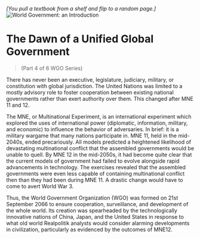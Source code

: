 *[You pull a textbook from a shelf and flip to a random page.]*  
![World Government: an Introduction](/resources/lore/textbookgov2.png)

# The Dawn of a Unified Global Government
> (Part 4 of 6 WGO Series)

There has never been an executive, legislature, judiciary, military, or constitution with global jurisdiction. The United Nations was limited to a mostly advisory role to foster cooperation between existing national governments rather than exert authority over them. This changed after MNE 11 and 12.

The MNE, or Multinational Experiment, is an international experiment which explored the uses of international power (diplomatic, information, military, and economic) to influence the behavior of adversaries. In brief: it is a military wargame that many nations participate in. MNE 11, held in the mid-2040s, ended precariously. All models predicted a heightened likelihood of devastating multinational conflict that the assembled governments would be unable to quell. By MNE 12 in the mid-2050s, it had become quite clear that the current models of government had failed to evolve alongside rapid advancements in technology. The exercises revealed that the assembled governments were even less capable of containing multinational conflict then than they had been during MNE 11. A drastic change would have to come to avert World War 3.

Thus, the World Government Organization (WGO) was formed on 21st September 2066 to ensure cooperation, surveillance, and development of the whole world. Its creation was spearheaded by the technologically innovative nations of China, Japan, and the United States in response to what old world Realpolitik analysts would consider alarming developments in civilization, particularly as evidenced by the outcomes of MNE12. 




